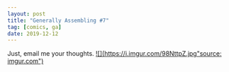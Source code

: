 ```yaml
---
layout: post
title: "Generally Assembling #7"
tag: [comics, ga]
date: 2019-12-12
---
```

<!-- #69 -->
Just, email me your thoughts.
[![](https://i.imgur.com/98NttpZ.jpg"source: imgur.com")](https://i.imgur.com/98NttpZ.jpg)
